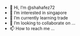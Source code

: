 - 👋 Hi, I’m @shahafez72
- 👀 I’m interested in singapore
- 🌱 I’m currently learning trade
- 💞️ I’m looking to collaborate on ...
- 📫 How to reach me ...

<!---
shahafez72/shahafez72 is a ✨ special ✨ repository because its `README.md` (this file) appears on your GitHub profile.
You can click the Preview link to take a look at your changes.
--->
